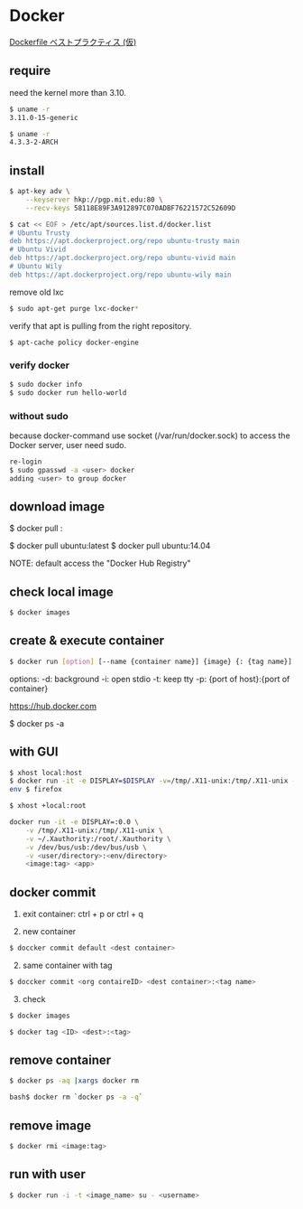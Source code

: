 Docker
========================================

[Dockerfile ベストプラクティス (仮)](https://www.qoosky.net/techs/207)


## require

need the kernel more than 3.10.

```sh
$ uname -r
3.11.0-15-generic
```

```sh
$ uname -r
4.3.3-2-ARCH
```


## install

```sh
$ apt-key adv \
    --keyserver hkp://pgp.mit.edu:80 \
    --recv-keys 58118E89F3A912897C070ADBF76221572C52609D
```

```sh
$ cat << EOF > /etc/apt/sources.list.d/docker.list
# Ubuntu Trusty
deb https://apt.dockerproject.org/repo ubuntu-trusty main
# Ubuntu Vivid
deb https://apt.dockerproject.org/repo ubuntu-vivid main
# Ubuntu Wily
deb https://apt.dockerproject.org/repo ubuntu-wily main
```

remove old lxc

```sh
$ sudo apt-get purge lxc-docker*
```

verify that apt is pulling from the right repository.

```sh
$ apt-cache policy docker-engine
```


### verify docker

```sh
$ sudo docker info
$ sudo docker run hello-world
```


### without sudo

because docker-command use socket (/var/run/docker.sock) to access the Docker server,
user need sudo.


```sh
re-login
$ sudo gpasswd -a <user> docker
adding <user> to group docker
```


## download image

$ docker pull <image>:<tag>

$ docker pull ubuntu:latest
$ docker pull ubuntu:14.04

NOTE: default access the "Docker Hub Registry"


## check local image

```sh
$ docker images
```


## create & execute container

```sh
$ docker run [option] [--name {container name}] {image} {: {tag name}][command][arg]
```

options:
-d: background
-i: open stdio
-t: keep tty
-p: {port of host}:{port of container}



https://hub.docker.com


$ docker ps -a



## with GUI

```sh
$ xhost local:host
$ docker run -it -e DISPLAY=$DISPLAY -v=/tmp/.X11-unix:/tmp/.X11-unix -v ~/.Xauthority:/root/.Xauthority <image:tag> /bin/bash
env $ firefox
```

```sh
$ xhost +local:root

docker run -it -e DISPLAY=:0.0 \
    -v /tmp/.X11-unix:/tmp/.X11-unix \
    -v ~/.Xauthority:/root/.Xauthority \
    -v /dev/bus/usb:/dev/bus/usb \
    -v <user/directory>:<env/directory>
    <image:tag> <app>
```


## docker commit

1. exit container:
ctrl + p or ctrl + q 


2. new container

```sh
$ doccker commit default <dest container>
```

2.  same container with tag

```sh
$ doccker commit <org contaireID> <dest container>:<tag name>
```

3.  check

```sh
$ docker images
```

```sh
$ docker tag <ID> <dest>:<tag>
```


## remove container

```sh
$ docker ps -aq |xargs docker rm
```

```sh
bash$ docker rm `docker ps -a -q`
```


## remove image

```sh
$ docker rmi <image:tag>
```


## run with user
```sh
$ docker run -i -t <image_name> su - <username>
```

